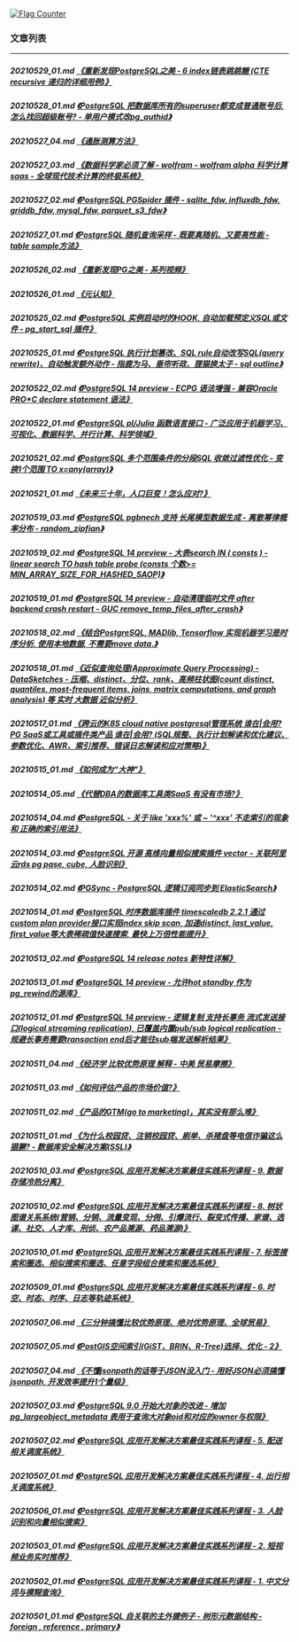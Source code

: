 <a rel="nofollow" href="http://info.flagcounter.com/h9V1"  ><img src="http://s03.flagcounter.com/count/h9V1/bg_FFFFFF/txt_000000/border_CCCCCC/columns_2/maxflags_12/viewers_0/labels_0/pageviews_0/flags_0/"  alt="Flag Counter"  border="0"  ></a>  
  
### 文章列表  
----  
##### 20210529_01.md   [《重新发现PostgreSQL之美 - 6 index链表跳跳糖 (CTE recursive 递归的详细用例)》](20210529_01.md)  
##### 20210528_01.md   [《PostgreSQL 把数据库所有的superuser都变成普通账号后, 怎么找回超级账号?  - 单用户模式改pg_authid》](20210528_01.md)  
##### 20210527_04.md   [《通胀测算方法》](20210527_04.md)  
##### 20210527_03.md   [《数据科学家必须了解 - wolfram - wolfram alpha 科学计算 saas - 全球现代技术计算的终极系统》](20210527_03.md)  
##### 20210527_02.md   [《PostgreSQL PGSpider 插件 - sqlite_fdw, influxdb_fdw, griddb_fdw, mysql_fdw, parquet_s3_fdw》](20210527_02.md)  
##### 20210527_01.md   [《PostgreSQL 随机查询采样 - 既要真随机、又要高性能 - table sample方法》](20210527_01.md)  
##### 20210526_02.md   [《重新发现PG之美 - 系列视频》](20210526_02.md)  
##### 20210526_01.md   [《元认知》](20210526_01.md)  
##### 20210525_02.md   [《PostgreSQL 实例启动时的HOOK, 自动加载预定义SQL或文件 - pg_start_sql 插件》](20210525_02.md)  
##### 20210525_01.md   [《PostgreSQL 执行计划篡改、SQL rule自动改写SQL(query rewrite)、自动触发额外动作 - 指鹿为马、垂帘听政、狸猫换太子 - sql outline》](20210525_01.md)  
##### 20210522_02.md   [《PostgreSQL 14 preview - ECPG 语法增强 - 兼容Oracle PRO\*C declare statement 语法》](20210522_02.md)  
##### 20210522_01.md   [《PostgreSQL pl/Julia 函数语言接口 - 广泛应用于机器学习、可视化、数据科学、并行计算、科学领域》](20210522_01.md)  
##### 20210521_02.md   [《PostgreSQL 多个范围条件的分段SQL 收敛过滤性优化 - 变换1个范围 TO x=any(array)》](20210521_02.md)  
##### 20210521_01.md   [《未来三十年，人口巨变！怎么应对?》](20210521_01.md)  
##### 20210519_03.md   [《PostgreSQL pgbnech 支持 长尾模型数据生成 - 离散幂律概率分布 - random_zipfian》](20210519_03.md)  
##### 20210519_02.md   [《PostgreSQL 14 preview - 大表search IN ( consts ) - linear search TO hash table probe (consts 个数>= MIN_ARRAY_SIZE_FOR_HASHED_SAOP)》](20210519_02.md)  
##### 20210519_01.md   [《PostgreSQL 14 preview - 自动清理临时文件 after backend crash restart - GUC remove_temp_files_after_crash》](20210519_01.md)  
##### 20210518_02.md   [《结合PostgreSQL, MADlib, Tensorflow 实现机器学习是时序分析. 使用本地数据, 不需要move data.》](20210518_02.md)  
##### 20210518_01.md   [《近似查询处理(Approximate Query Processing) - DataSketches - 压缩、distinct、分位、rank、高频柱状图(count distinct, quantiles, most-frequent items, joins, matrix computations, and graph analysis) 等 实时 大数据 近似分析》](20210518_01.md)  
##### 20210517_01.md   [《跨云的K8S cloud native postgresql管理系统 谁在|会用?  PG SaaS或工具或插件类产品 谁在|会用?  (SQL规整、执行计划解读和优化建议、参数优化、AWR、索引推荐、错误日志解读和应对策略)》](20210517_01.md)  
##### 20210515_01.md   [《如何成为“大神"》](20210515_01.md)  
##### 20210514_05.md   [《代替DBA的数据库工具类SaaS 有没有市场?》](20210514_05.md)  
##### 20210514_04.md   [《PostgreSQL - 关于 like 'xxx%' 或 ~ '^xxx' 不走索引的现象 和 正确的索引用法》](20210514_04.md)  
##### 20210514_03.md   [《PostgreSQL 开源 高维向量相似搜索插件 vector - 关联阿里云rds pg pase, cube, 人脸识别》](20210514_03.md)  
##### 20210514_02.md   [《PGSync - PostgreSQL 逻辑订阅同步到 ElasticSearch》](20210514_02.md)  
##### 20210514_01.md   [《PostgreSQL 时序数据库插件 timescaledb 2.2.1 通过custom plan provider接口实现index skip scan, 加速distinct, last_value, first_value等大表稀疏值快速搜索, 最快上万倍性能提升》](20210514_01.md)  
##### 20210513_02.md   [《PostgreSQL 14 release notes 新特性详解》](20210513_02.md)  
##### 20210513_01.md   [《PostgreSQL 14 preview - 允许hot standby 作为pg_rewind的源库》](20210513_01.md)  
##### 20210512_01.md   [《PostgreSQL 14 preview - 逻辑复制 支持长事务 流式发送接口(logical streaming replication), 已覆盖内置pub/sub logical replication - 规避长事务需要transaction end后才能往sub端发送解析结果》](20210512_01.md)  
##### 20210511_04.md   [《经济学 比较优势原理 解释 - 中美 贸易摩擦》](20210511_04.md)  
##### 20210511_03.md   [《如何评估产品的市场价值?》](20210511_03.md)  
##### 20210511_02.md   [《产品的GTM(go to marketing)，其实没有那么难》](20210511_02.md)  
##### 20210511_01.md   [《为什么校园贷、注销校园贷、刷单、杀猪盘等电信诈骗这么猖獗? - 数据库安全解决方案(SSL)》](20210511_01.md)  
##### 20210510_03.md   [《PostgreSQL 应用开发解决方案最佳实践系列课程 - 9. 数据存储冷热分离》](20210510_03.md)  
##### 20210510_02.md   [《PostgreSQL 应用开发解决方案最佳实践系列课程 - 8. 树状图谱关系系统(营销、分销、流量变现、分佣、引爆流行、裂变式传播、家谱、选课、社交、人才库、刑侦、农产品溯源、药品溯源)》](20210510_02.md)  
##### 20210510_01.md   [《PostgreSQL 应用开发解决方案最佳实践系列课程 - 7. 标签搜索和圈选、相似搜索和圈选、任意字段组合搜索和圈选系统》](20210510_01.md)  
##### 20210509_01.md   [《PostgreSQL 应用开发解决方案最佳实践系列课程 - 6. 时空、时态、时序、日志等轨迹系统》](20210509_01.md)  
##### 20210507_06.md   [《三分钟搞懂比较优势原理、绝对优势原理、全球贸易》](20210507_06.md)  
##### 20210507_05.md   [《PostGIS空间索引(GiST、BRIN、R-Tree)选择、优化 - 2》](20210507_05.md)  
##### 20210507_04.md   [《不懂jsonpath的话等于JSON没入门 - 用好JSON必须搞懂jsonpath, 开发效率提升1个量级》](20210507_04.md)  
##### 20210507_03.md   [《PostgreSQL 9.0 开始大对象的改进 - 增加 pg_largeobject_metadata 表用于查询大对象oid和对应的owner与权限》](20210507_03.md)  
##### 20210507_02.md   [《PostgreSQL 应用开发解决方案最佳实践系列课程 - 5. 配送相关调度系统》](20210507_02.md)  
##### 20210507_01.md   [《PostgreSQL 应用开发解决方案最佳实践系列课程 - 4. 出行相关调度系统》](20210507_01.md)  
##### 20210506_01.md   [《PostgreSQL 应用开发解决方案最佳实践系列课程 - 3. 人脸识别和向量相似搜索》](20210506_01.md)  
##### 20210503_01.md   [《PostgreSQL 应用开发解决方案最佳实践系列课程 - 2. 短视频业务实时推荐》](20210503_01.md)  
##### 20210502_01.md   [《PostgreSQL 应用开发解决方案最佳实践系列课程 - 1. 中文分词与模糊查询》](20210502_01.md)  
##### 20210501_01.md   [《PostgreSQL 自关联的主外键例子 - 树形元数据结构 - foreign , reference , primary》](20210501_01.md)  

